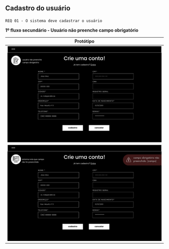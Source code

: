 ## Cadastro do usuário

`REQ 01 - O sistema deve cadastrar o usuário`

**1º fluxo secundário - Usuário não preenche campo obrigatório**

| Protótipo |
| --- |
| ![](../img-fluxos/req-01/11.png) |
| ![](../img-fluxos/req-01/12.png) |
